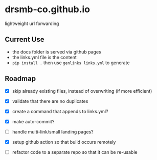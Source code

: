 # drsmb-co.github.io

lightweight url forwarding 


## Current Use

- the docs folder is served via github pages
- the links.yml file is the content
- `pip install .` then use `genlinks links.yml` to generate

## Roadmap

- [x] skip already existing files, instead of overwriting (if more efficient)
- [x] validate that there are no duplicates
- [x] create a command that appends to links.yml?
- [x] make auto-commit?
- [ ] handle multi-link/small landing pages?
- [x] setup github action so that build occurs remotely
- [ ] refactor code to a separate repo so that it can be re-usable

